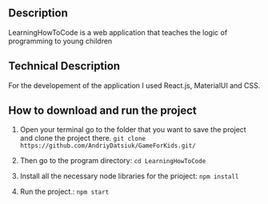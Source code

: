 ## Description 
LearningHowToCode is a web application that teaches the logic of programming to young children

## Technical Description
For the developement of the application I used React.js, MaterialUI and CSS.  

## How to download and run the project

1. Open your terminal go to the folder that you want to save the project and clone the project there. 
    `git clone https://github.com/AndriyDatsiuk/GameForKids.git/` 

2. Then go to the program directory:
    `cd LearningHowToCode` 

3. Install all the necessary node libraries for the prioject:
    `npm install` 

3. Run the project.:
    `npm start` 


